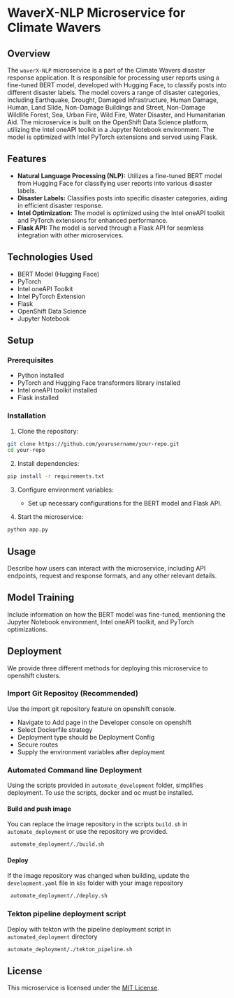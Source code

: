 
# WaverX-NLP Microservice for Climate Wavers

## Overview

The `waverX-NLP` microservice is a part of the Climate Wavers disaster response application. It is responsible for processing user reports using a fine-tuned BERT model, developed with Hugging Face, to classify posts into different disaster labels. The model covers a range of disaster categories, including Earthquake, Drought, Damaged Infrastructure, Human Damage, Human, Land Slide, Non-Damage Buildings and Street, Non-Damage Wildlife Forest, Sea, Urban Fire, Wild Fire, Water Disaster, and Humanitarian Aid. The microservice is built on the OpenShift Data Science platform, utilizing the Intel oneAPI toolkit in a Jupyter Notebook environment. The model is optimized with Intel PyTorch extensions and served using Flask.

## Features

- **Natural Language Processing (NLP):** Utilizes a fine-tuned BERT model from Hugging Face for classifying user reports into various disaster labels.
- **Disaster Labels:** Classifies posts into specific disaster categories, aiding in efficient disaster response.
- **Intel Optimization:** The model is optimized using the Intel oneAPI toolkit and PyTorch extensions for enhanced performance.
- **Flask API:** The model is served through a Flask API for seamless integration with other microservices.

## Technologies Used

- BERT Model (Hugging Face)
- PyTorch
- Intel oneAPI Toolkit
- Intel PyTorch Extension
- Flask
- OpenShift Data Science
- Jupyter Notebook

## Setup

### Prerequisites

- Python installed
- PyTorch and Hugging Face transformers library installed
- Intel oneAPI toolkit installed
- Flask installed

### Installation

1. Clone the repository:

```bash
git clone https://github.com/yourusername/your-repo.git
cd your-repo
```

2. Install dependencies:

```bash
pip install -r requirements.txt
```

3. Configure environment variables:

   - Set up necessary configurations for the BERT model and Flask API.

4. Start the microservice:

```bash
python app.py
```

## Usage

Describe how users can interact with the microservice, including API endpoints, request and response formats, and any other relevant details.

## Model Training

Include information on how the BERT model was fine-tuned, mentioning the Jupyter Notebook environment, Intel oneAPI toolkit, and PyTorch optimizations.

## Deployment
We provide three different methods for deploying this microservice to openshift clusters.
### Import Git Repositoy (Recommended)
Use the import git repository feature on openshift console.
- Navigate to Add page in the Developer console on openshift
- Select Dockerfile strategy
- Deployment type should be Deployment Config
- Secure routes
- Supply the environment variables after deployment
  
### Automated Command line Deployment
Using the scripts provided in `automate_development` folder, simplifies deployment. To use the scripts, docker and oc must be installed.

#### Build and push image
You can replace the image repository in the scripts `build.sh` in `automate_deployment` or use the repository we provided.
  ```bash
   automate_deployment/./build.sh
   ```
#### Deploy 
If the image repository was changed when building, update the `development.yaml` file in `k8s` folder with your image repository
  ```bash
   automate_deployment/./deploy.sh
   ```

### Tekton pipeline deployment script
Deploy with tekton with the pipeline deployment script in `automated_deployment` directory
   ```bash
   automate_deployment/./tekton_pipeline.sh
   ```

## License

This microservice is licensed under the [MIT License](LICENSE).

